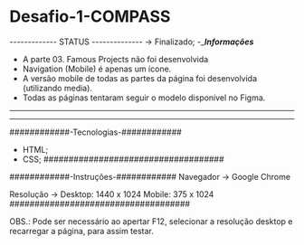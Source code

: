 # Desafio-1-COMPASS

-------------   STATUS  --------------
-> Finalizado;
-______________Informações_____________
- A parte 03. Famous Projects não foi 
desenvolvida
- Navigation (Mobile) é apenas um 
ícone.
- A versão mobile de todas as partes 
da página foi desenvolvida (utilizando media).
- Todas as páginas tentaram seguir o 
modelo disponível no Figma.
______________________________________
--------------------------------------

############-Tecnologias-############ 
- HTML;
- CSS;
############_############_############ 


############-Instruções-############ 
Navegador -> Google Chrome

Resolução -> Desktop: 1440 x 1024
               Mobile: 375 x 1024
############_############_############ 

OBS.: Pode ser necessário ao apertar F12, selecionar a resolução desktop e recarregar a página, para assim testar.
